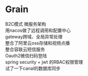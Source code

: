 # Grain
B2C模式 微服务架构   
用nacos做了远程调用和配置中心   
gateway跨域、全局异常处理   
整合了阿里云oss存储和视频点播  
整合容联云短信服务  
Oauth2微信扫码登陆  
spring security + jwt 的RBAC权限管理  
试了一下canal的数据库同步
